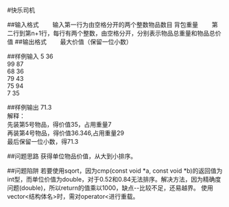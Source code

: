 #快乐司机

##输入格式
　　输入第一行为由空格分开的两个整数物品数目 背包重量
　　第二行到第n+1行，每行有两个整数，由空格分开，分别表示物品总重量和物品总价值
##输出格式
　　最大价值（保留一位小数）

##样例输入
5 36<br>
99 87<br>
68 36<br>
79 43<br>
75 94<br>
7 35<br>

##样例输出
71.3<br>
解释：<br>
先装第5号物品，得价值35，占用重量7<br>
再装第4号物品，得价值36.346,占用重量29<br>
最后保留一位小数，得71.3<br>

##问题思路
	获得单位物品价值，从大到小排序。

##问题陷阱
	若要使用sqort，因为cmp(const void *a, const void *b)的返回值为int型，而单位价值为double，对于0.52和0.84无法排序。解决方法，因为精确度问题(double)，所以return的值乘以1000，缺点--比较不足，还易越界。
	使用vector<结构体名>时，需对operator<进行重载。
